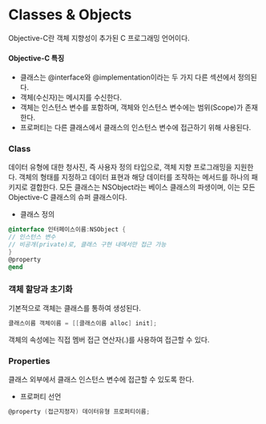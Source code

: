 # Classes & Objects

Objective-C란 객체 지향성이 추가된 C 프로그래밍 언어이다.
#### Objective-C 특징
- 클래스는 @interface와 @implementation이라는 두 가지 다른 섹션에서 정의된다.
- 객체(수신자)는 메시지를 수신한다.
- 객체는 인스턴스 변수를 포함하며, 객체와 인스턴스 변수에는 범위(Scope)가 존재한다.
- 프로퍼티는 다른 클래스에서 클래스의 인스턴스 변수에 접근하기 위해 사용된다.

### Class<br>
데이터 유형에 대한 청사진, 즉 사용자 정의 타입으로, 객체 지향 프로그래밍을 지원한다.
객체의 형태를 지정하고 데이터 표현과 해당 데이터를 조작하는 메서드를 하나의 패키지로 결합한다.
모든 클래스는 NSObject라는 베이스 클래스의 파생이며, 이는 모든 Objective-C 클래스의 슈퍼 클래스이다.

- 클래스 정의
```objective-c
@interface 인터페이스이름:NSObject {
// 인스턴스 변수
// 비공개(private)로, 클래스 구현 내에서만 접근 가능
}
@property
@end
```

### 객체 할당과 초기화<br>
기본적으로 객체는 클래스를 통하여 생성된다.
```objective-c
클래스이름 객체이름 = [[클래스이름 alloc] init];
```
객체의 속성에는 직접 멤버 접근 연산자(.)를 사용하여 접근할 수 있다.

### Properties<br>
클래스 외부에서 클래스 인스턴스 변수에 접근할 수 있도록 한다.
- 프로퍼티 선언
```objective-c
@property (접근지정자) 데이터유형 프로퍼티이름;
```
